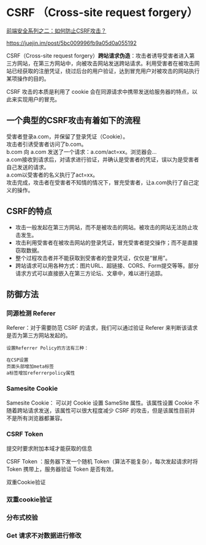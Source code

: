 # CSRF （Cross-site request forgery）

[前端安全系列之二：如何防止CSRF攻击？](https://juejin.cn/post/6844903689702866952#heading-14)

<https://juejin.im/post/5bc009996fb9a05d0a055192>

CSRF（Cross-site request forgery）**跨站请求伪造**：攻击者诱导受害者进入第三方网站，在第三方网站中，向被攻击网站发送跨站请求。利用受害者在被攻击网站已经获取的注册凭证，绕过后台的用户验证，达到冒充用户对被攻击的网站执行某项操作的目的。

CSRF 攻击的本质是利用了 cookie 会在同源请求中携带发送给服务器的特点，以此来实现用户的冒充。

## 一个典型的CSRF攻击有着如下的流程

受害者登录a.com，并保留了登录凭证（Cookie）。  
攻击者引诱受害者访问了b.com。  
b.com 向 a.com 发送了一个请求：a.com/act=xx。浏览器会…  
a.com接收到请求后，对请求进行验证，并确认是受害者的凭证，误以为是受害者自己发送的请求。  
a.com以受害者的名义执行了act=xx。  
攻击完成，攻击者在受害者不知情的情况下，冒充受害者，让a.com执行了自己定义的操作。  

## CSRF的特点

- 攻击一般发起在第三方网站，而不是被攻击的网站。被攻击的网站无法防止攻击发生。  
- 攻击利用受害者在被攻击网站的登录凭证，冒充受害者提交操作；而不是直接窃取数据。  
- 整个过程攻击者并不能获取到受害者的登录凭证，仅仅是“冒用”。  
- 跨站请求可以用各种方式：图片URL、超链接、CORS、Form提交等等。部分请求方式可以直接嵌入在第三方论坛、文章中，难以进行追踪。

## 防御方法

### 同源检测 Referer

Referer：对于需要防范 CSRF 的请求，我们可以通过验证 Referer 来判断该请求是否为第三方网站发起的。

```
设置Referrer Policy的方法有三种：

在CSP设置
页面头部增加meta标签
a标签增加referrerpolicy属性
```

### Samesite Cookie

Samesite Cookie： 可以对 Cookie 设置 SameSite 属性。该属性设置 Cookie 不随着跨站请求发送，该属性可以很大程度减少 CSRF 的攻击，但是该属性目前并不是所有浏览器都兼容。

### CSRF Token

提交时要求附加本域才能获取的信息

CSRF Token ：服务器下发一个随机 Token（算法不能复杂），每次发起请求时将 Token 携带上，服务器验证 Token 是否有效。

双重Cookie验证

### 双重cookie验证

### 分布式校验

### Get 请求不对数据进行修改
